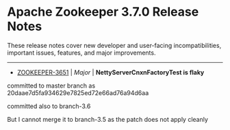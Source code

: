 
<!---
# Licensed to the Apache Software Foundation (ASF) under one
# or more contributor license agreements.  See the NOTICE file
# distributed with this work for additional information
# regarding copyright ownership.  The ASF licenses this file
# to you under the Apache License, Version 2.0 (the
# "License"); you may not use this file except in compliance
# with the License.  You may obtain a copy of the License at
#
#     http://www.apache.org/licenses/LICENSE-2.0
#
# Unless required by applicable law or agreed to in writing, software
# distributed under the License is distributed on an "AS IS" BASIS,
# WITHOUT WARRANTIES OR CONDITIONS OF ANY KIND, either express or implied.
# See the License for the specific language governing permissions and
# limitations under the License.
-->
# Apache Zookeeper  3.7.0 Release Notes

These release notes cover new developer and user-facing incompatibilities, important issues, features, and major improvements.


---

* [ZOOKEEPER-3651](https://issues.apache.org/jira/browse/ZOOKEEPER-3651) | *Major* | **NettyServerCnxnFactoryTest is flaky**

committed to master branch as 20daae7d5fa934629e7825ed72e66ad76a94d6aa

committed also to branch-3.6

But I cannot merge it to branch-3.5 as the patch does not apply cleanly




